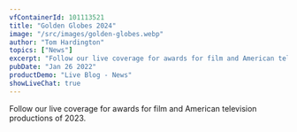 ```yaml
---
vfContainerId: 101113521
title: "Golden Globes 2024"
image: "/src/images/golden-globes.webp"
author: "Tom Hardington"
topics: ["News"]
excerpt: "Follow our live coverage for awards for film and American television productions of 2023."
pubDate: "Jan 26 2022"
productDemo: "Live Blog - News"
showLiveChat: true
---
```


Follow our live coverage for awards for film and American television productions of 2023.

<div class="viafoura">
  <vf-live-blog></vf-live-blog>
</div>
